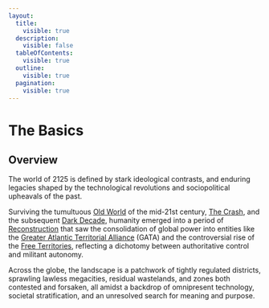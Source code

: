 ```yaml
---
layout:
  title:
    visible: true
  description:
    visible: false
  tableOfContents:
    visible: true
  outline:
    visible: true
  pagination:
    visible: true
---
```


# The Basics

## Overview

The world of 2125 is defined by stark ideological contrasts, and enduring legacies shaped by the technological revolutions and sociopolitical upheavals of the past.

Surviving the tumultuous [Old World](the-old-world.md) of the mid-21st century, [The Crash](the-crash.md), and the subsequent [Dark Decade](the-dark-decade.md), humanity emerged into a period of [Reconstruction](the-reconstruction.md) that saw the consolidation of global power into entities like the [Greater Atlantic Territorial Alliance](../gata/) (GATA) and the controversial rise of the [Free Territories](../free-territories/), reflecting a dichotomy between authoritative control and militant autonomy.

Across the globe, the landscape is a patchwork of tightly regulated districts, sprawling lawless megacities, residual wastelands, and zones both contested and forsaken, all amidst a backdrop of omnipresent technology, societal stratification, and an unresolved search for meaning and purpose.
